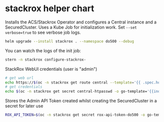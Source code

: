 # stackrox helper chart

Installs the ACS/Stackrox Operator and configures a Central instance and a SecuredCluster. Uses a Kube Job for initialization work. Set `--set verbose=true` to see verbose job logs. 
```bash
helm upgrade --install stackrox . --namespace do500 --debug
```

You can watch the logs of the init job:
```bash
stern -n stackrox configure-stackrox-
```

StackRox WebUI credentials (user is "admin")
```bash
# get web url
echo https://$(oc -n stackrox get route central --template='{{ .spec.host }}')
# get credentials
echo $(oc -n stackrox get secret central-htpasswd -o go-template='{{index .data "password" | base64decode}}')
```

Stores the Admin API Token created whilst creating the SecuredCluster in a secret for later use
```bash
ROX_API_TOKEN=$(oc -n stackrox get secret rox-api-token-do500 -o go-template='{{index .data "token" | base64decode}}')
```
